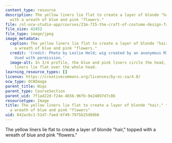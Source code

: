 ```yaml
---
content_type: resource
description: The yellow liners lie flat to create a layer of blonde "hair," topped
  with a wreath of blue and pink "flowers."
file: /ol-ocw-studio-app/courses/21m-715-the-craft-of-costume-design-fall-2009/842ac6c151d7faed6f497975b25d69b6_IMG_1071.jpg
file_size: 42452
file_type: image/jpeg
image_metadata:
  caption: The yellow liners lie flat to create a layer of blonde "hair," topped with
    a wreath of blue and pink "flowers."
  credit: 'Credit: Photo by Leslie Held; wig created by an anonymous MIT student.
    Used with permission.'
  image-alt: In 3/4 profile, the blue and pink liners circle the head, with the yellow
    liners lie flat over the whole head.
learning_resource_types: []
license: https://creativecommons.org/licenses/by-nc-sa/4.0/
ocw_type: OCWImage
parent_title: Wigs
parent_type: CourseSection
parent_uid: 7f1ad22d-f24e-4656-96fb-9e24897d7c86
resourcetype: Image
title: The yellow liners lie flat to create a layer of blonde "hair," topped with
  a wreath of blue and pink "flowers"
uid: 842ac6c1-51d7-faed-6f49-7975b25d69b6
---
```

The yellow liners lie flat to create a layer of blonde "hair," topped with a wreath of blue and pink "flowers."